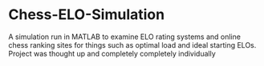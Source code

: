 # Chess-ELO-Simulation

A simulation run in MATLAB to examine ELO rating systems and online chess ranking sites for things such as optimal load and ideal starting ELOs.
Project was thought up and completely completely individually
